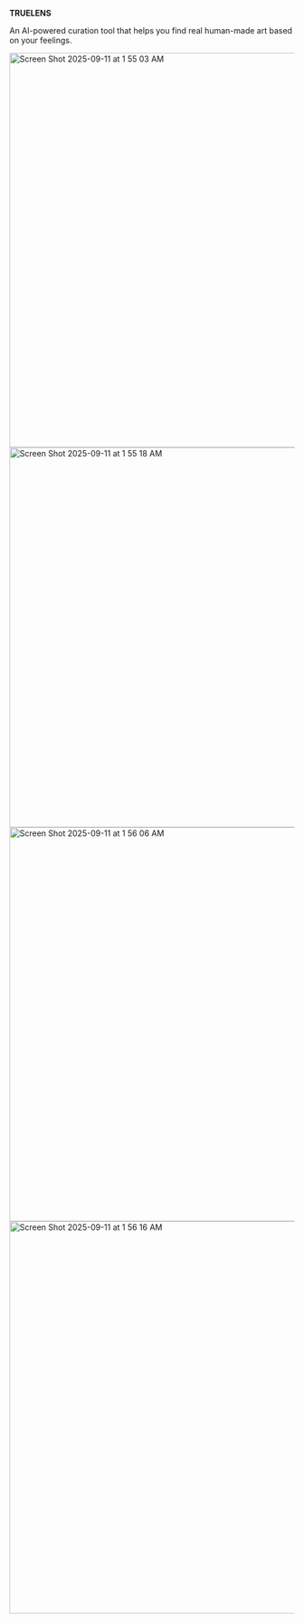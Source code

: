 **TRUELENS**

An AI-powered curation tool that helps you find real human-made art based on your feelings.

<img width="1430" height="697" alt="Screen Shot 2025-09-11 at 1 55 03 AM" src="https://github.com/user-attachments/assets/34467b60-a545-43b0-bca9-12be2b84f0ea" />
<img width="1420" height="671" alt="Screen Shot 2025-09-11 at 1 55 18 AM" src="https://github.com/user-attachments/assets/13a0128f-b744-4d7a-ae7a-ff40e286f198" />


<img width="1433" height="696" alt="Screen Shot 2025-09-11 at 1 56 06 AM" src="https://github.com/user-attachments/assets/820f743f-488b-44d5-9ce5-5e8abd6f589c" />


<img width="1212" height="693" alt="Screen Shot 2025-09-11 at 1 56 16 AM" src="https://github.com/user-attachments/assets/8f1b5f91-00d8-4410-a117-948128da6c07" />
